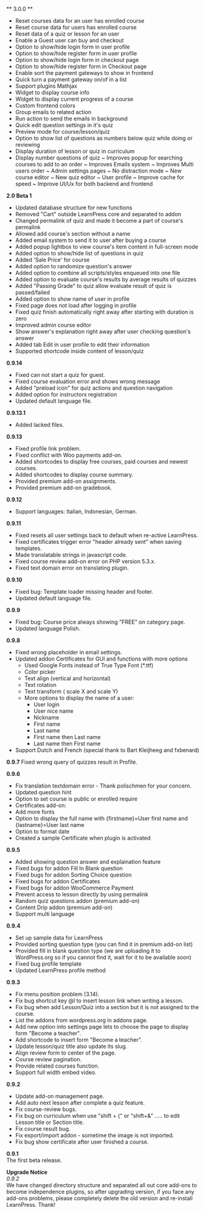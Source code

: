 ** 3.0.0 **
+ Reset courses data for an user has enrolled course
+ Reset course data for users has enrolled course
+ Reset data of a quiz or lesson for an user
+ Enable a Guest user can buy and checkout
+ Option to show/hide login form in user profile
+ Option to show/hide register form in user profile
+ Option to show/hide login form in checkout page
+ Option to show/hide register form in Checkout page
+ Enable sort the payment gateways to show in frontend
+ Quick turn a payment gateway on/of in a list
+ Support plugins Mathjax
+ Widget to display course info
+ Widget to display current progress of a course
+ Custom frontend colors
+ Group emails to related action
+ Run action to send the emails in background
+ Quick edit question settings in it's quiz
+ Preview mode for course/lesson/quiz
+ Option to show list of questions as numbers below quiz while doing or reviewing
+ Display duration of lesson or quiz in curriculum
+ Display number questions of quiz
~ Improves popup for searching courses to add to an order
~ Improves Emails system
~ Improves Multi users order
~ Admin settings pages
~ No distraction mode
~ New course editor
~ New quiz editor
~ User profile
~ Improve cache for speed
~ Improve UI/Ux for both backend and frontend

**2.0 Beta 1**
- Updated database structure for new functions
- Removed "Cart" outside LearnPress core and separated to addon
- Changed permalink of quiz and made it become a part of course's permalink
- Allowed add course's section without a name
- Added email system to send it to user after buying a course
- Added popup lightbox to view course's item content in full-screen mode
- Added option to show/hide list of questions in quiz
- Added 'Sale Price' for course
- Added option to randomize question's answer
- Added option to combine all scripts/styles enqueued into one file
- Added option to evaluate course's results by average results of quizzes
- Added "Passing Grade" to quiz allow evaluate result of quiz is passed/failed
- Added option to show name of user in profile
- Fixed page does not load after logging in profile
- Fixed quiz finish automatically right away after starting with duration is zero
- Improved admin course editor
- Show answer's explanation right away after user checking question's answer
- Added tab Edit in user profile to edit their information
- Supported shortcode inside content of lesson/quiz

**0.9.14**
- Fixed can not start a quiz for guest.
- Fixed course evaluation error and shows wrong message
- Added "preload icon" for quiz actions and question navigation
- Added option for instructors registration
- Updated default language file.

**0.9.13.1**
- Added lacked files.

**0.9.13**
- Fixed profile link problem.
- Fixed conflict with Woo payments add-on.
- Added shortcodes to display free courses, paid courses and newest courses.
- Added shortcodes to display course summary.
- Provided premium add-on assignments.
- Provided premium add-on gradebook.

**0.9.12**  
- Support languages: Italian, Indonesian, German.

**0.9.11**
- Fixed resets all user settings back to default when re-active LearnPress.
- Fixed certificates trigger error "header already sent" when saving templates.
- Made translatable strings in javascript code.
- Fixed course review add-on error on PHP version 5.3.x.
- Fixed text domain error on translating plugin.

**0.9.10**
- Fixed bug: Template loader missing header and footer.
- Updated default language file.

**0.9.9**  
- Fixed bug: Course price always showing "FREE" on category page.
- Updated language Polish.

**0.9.8**    
- Fixed wrong placeholder in email settings.  
- Updated addon Certificates for GUI and functions with more options  
  - Used Google Fonts instead of True Type Font (*.ttf)  
  - Color picker  
  - Text align (vertical and horizontal)  
  - Text rotation  
  - Text transform ( scale X and scale Y)  
  - More options to display the name of a user:  
    + User login  
    + User nice name  
    + Nickname  
    + First name  
    + Last name  
    + First name then Last name  
    + Last name then First name  
- Support Dutch and French (special thank to Bart Kleijheeg and fxbenard)  

**0.9.7**
Fixed wrong query of quizzes result in Profile.

**0.9.6**
- Fix translation textdomain error - Thank polischmen for your concern.
- Updated question hint
- Option to set course is public or enrolled require  
- Certificates add-on:  
 - Add more fonts  
 - Option to display the full name with {firstname}=User first name and {lastname}=User last name  
 - Option to format date  
 - Created a sample Certificate when plugin is activated  

**0.9.5**
- Added showing question answer and explaination feature
- Fixed bugs for addon Fill In Blank question 
- Fixed bugs for addon Sorting Choice question
- Fixed bugs for addon Certificates
- Fixed bugs for addon WooCommerce Payment
- Prevent access to lesson directly by using permalink
- Random quiz questions addon (premium add-on)
- Content Drip addon (premium add-on)
- Support multi language

**0.9.4**
- Set up sample data for LearnPress    
- Provided sorting question type (you can find it in premium add-on list)  
- Provided fill in blank question type (we are uploading it to WordPress.org so if you cannot find it, wait for it to be available soon)  
- Fixed bug profile template  
- Updated LearnPress profile method  

**0.9.3**
- Fix menu position problem (3.14).  
- Fix bug shortcut key @l to insert lesson link when writing a lesson.  
- Fix bug when add Lesson/Quiz into a section but it is not assigned to the course.  
- List the addons from wordpress.org in addons page.  
- Add new option into settings page lets to choose the page to display form "Become a teacher".  
- Add shortcode to insert form "Become a teacher".  
- Update lesson/quiz title also update its slug.  
- Align review form to center of the page.  
- Course review pagination.  
- Provide related courses function.  
- Support full width embed video. 

**0.9.2**  
- Update add-on management page.  
- Add auto next lesson after complete a quiz feature.  
- Fix course-review bugs.  
- Fix bug on curriculum when use "shift + (" or "shift+&" ..... to edit Lesson title or Section title.  
- Fix course result bug.  
- Fix export/import addon - sometime the image is not imported.  
- Fix bug show certificate after user finished a course.  

**0.9.1**  
The first beta release.  

**Upgrade Notice**  
*0.9.2*  
We have changed directory structure and separated all out core add-ons to become independence plugins, so after upgrading version, if you face any add-ons problems, please completely delete the old version and re-install LearnPress. Thank!